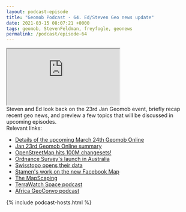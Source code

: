 ```yaml
--- 
layout: podcast-episode
title: "Geomob Podcast - 64. Ed/Steven Geo news update"
date: 2021-03-15 08:07:21 +0000
tags: geomob, StevenFeldman, freyfogle, geonews
permalink: /podcast/episode-64
---
```


<iframe class="castos-iframe-player" src="https://5e2e9055a029d5-78101471.castos.com/player/386148"></iframe>

<div class="pt20">
Steven and Ed look back on the 23rd Jan Geomob event, briefly recap
recent geo news, and preview a few topics that will be discussed in upcoming
episodes.
</div>

<div class="pt20">
  Relevant links:
  <ul>
    <li class="pt10"><a href="https://thegeomob.com/post/mar-24th-2021-geomob-details">Details of the upcoming March 24th Geomob Online</a></li>
    <li class="pt10"><a href="https://thegeomob.com/post/feb-23rd-2021-geomob-details">Jan 23rd Geomob Online summary</a></li>
    <li class="pt10"><a href="https://blog.openstreetmap.org/2021/02/25/100-million-edits-to-openstreetmap/">OpenStreetMap hits 100M changesets!</a></li>
    <li class="pt10"><a href="https://www.ordnancesurvey.co.uk/news/ordnance-survey-australia">Ordnance Survey's launch in Australia</a></li>
    <li class="pt10"><a href="https://sosm.ch/welcome-swisstopo/">Swisstopo opens their data</a></li>   
    <li class="pt10"><a href="https://hi.stamen.com/launching-the-facebook-map-8d028c4f0e0e">Stamen's work on the new Facebook Map</a></li>
    <li class="pt10"><a href="https://mapscaping.com/blogs/the-mapscaping-podcast">The MapScaping </a></li>
    <li class="pt10"><a href="https://www.terrawatch.space/">TerraWatch Space podcast</a></li>
    <li class="pt10"><a href="https://africageoconvo.com/">Africa GeoConvo podcast</a></li>
  </ul>  
</div>

{% include podcast-hosts.html %}












